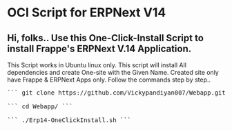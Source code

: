 # OCI Script for ERPNext V14

## Hi, folks.. Use this One-Click-Install Script to install Frappe's ERPNext V.14 Application.

This Script works in Ubuntu linux only. 
This script will install All dependencies and create One-site with the Given Name.
Created site only have Frappe & ERPNext Apps only.
Follow the commands step by step..

<pre>
``` git clone https://github.com/Vickypandiyan007/Webapp.git ```

``` cd Webapp/ ```

``` ./Erp14-OneClickInstall.sh ```
</pre>



